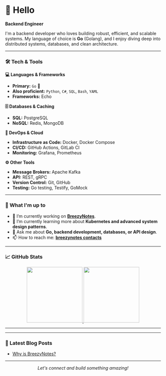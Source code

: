 # 👋 Hello

**Backend Engineer**

I'm a backend developer who loves building robust, efficient, and scalable systems. My language of choice is **Go** (Golang), and I enjoy diving deep into distributed systems, databases, and clean architecture.

---

### 🛠️ Tech & Tools

**💻 Languages & Frameworks**
- **Primary:** `Go` 🐹
- **Also proficient:** `Python`, `C#`, `SQL`, `Bash`, `YAML`
- **Frameworks:** Echo

**🗄️ Databases & Caching**
- **SQL:** PostgreSQL
- **NoSQL:** Redis, MongoDB

**🔧 DevOps & Cloud**
- **Infrastructure as Code:** Docker, Docker Compose
- **CI/CD:** GitHub Actions, GitLab CI
- **Monitoring:** Grafana, Prometheus

**⚙️ Other Tools**
- **Message Brokers:** Apache Kafka
- **API:** REST, gRPC
- **Version Control:** Git, GitHub
- **Testing:** Go testing, Testify, GoMock

---

### 🚀 What I'm up to

- 🔭 I’m currently working on **[BreezyNotes](https://about.breezynotes.ru)**.
- 🌱 I’m currently learning more about **Kubernetes and advanced system design patterns**.
- 💬 Ask me about **Go, backend development, databases, or API design**.
- 📫 How to reach me: **[breezynotes contacts](https://contacts.breezynotes.ru)**

---

### 📈 GitHub Stats

<p align="center">
  <a href="https://github.com/yourusername">
    <img height="180em" src="https://github-readme-stats.vercel.app/api?username=autumnterror&show_icons=true&theme=radical&hide_border=true&count_private=true" />
    <img height="180em" src="https://github-readme-stats.vercel.app/api/top-langs/?username=autumnterror&theme=radical&hide_border=true&layout=compact&langs_count=8&hide=html,css,scss" />
  </a>
</p>

---
---

### 📝 Latest Blog Posts

<!-- BLOG-POST-LIST:START -->
- [Why is BreezyNotes?](https://blog.breezynotes.ru/#/BreezyNotes_Ad)
<!-- BLOG-POST-LIST:END -->

---

<p align="center">
  <i>Let's connect and build something amazing!</i>
</p>
